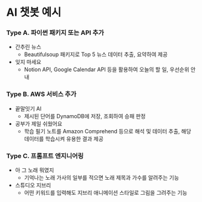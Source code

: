 # AI 챗봇 예시

### Type A. 파이썬 패키지 또는 API 추가

- 간추린 뉴스
    - Beautifulsoup 패키지로 Top 5 뉴스 데이터 추출, 요약하여 제공
- 잊지 마세요
    - Notion API, Google Calendar API 등을 활용하여 오늘의 할 일, 우선순위 안내

### Type B. AWS 서비스 추가

- 끝말잇기 AI
    - 제시된 단어를 DynamoDB에 저장, 조회하여 승패 판정
- 공부가 제일 쉬웠어요
    - 학습 필기 노트를 Amazon Comprehend 등으로 해석 및 데이터 추출, 해당 데이터를 학습시켜 유용한 결과 제공

### Type C. 프롬프트 엔지니어링

- 아 그 노래 뭐였지
    - 기억나는 노래 가사의 일부를 적으면 노래 제목과 가수를 알려주는 기능
- 스튜디오 지브리
    - 어떤 키워드를 입력해도 지브리 애니메이션 스타일로 그림을 그려주는 기능